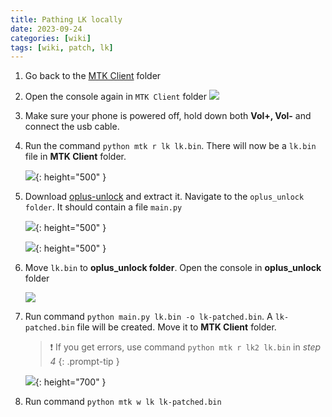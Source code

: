 ```yaml
---
title: Pathing LK locally
date: 2023-09-24
categories: [wiki]
tags: [wiki, patch, lk]
---
```


1. Go back to the [MTK Client](https://github.com/bkerler/mtkclient/archive/refs/heads/main.zip) folder

2. Open the console again in `MTK Client` folder
   ![](https://i.imgur.com/RJtobaI.png)

3. Make sure your phone is powered off, hold down both **Vol+, Vol-** and connect the usb cable.

4. Run  the command `python mtk r lk lk.bin`. There will now be a `lk.bin` file in **MTK Client** folder.

	![](https://i.imgur.com/gL4Qpc2.png){: height="500" }

5. Download [oplus-unlock](https://github.com/R0rt1z2/oplus-unlock/archive/refs/heads/master.zip) and extract it. Navigate to the `oplus_unlock folder`. It should contain a file `main.py`
	
    ![](https://i.ibb.co/r68tF52/Screenshot-from-2023-08-02-16-29-59.png){: height="500" }

 	![](https://i.ibb.co/R9VhQPn/Screenshot-from-2023-08-02-16-30-22.png){: height="500" }

6. Move `lk.bin` to **oplus_unlock folder**. Open the console in **oplus_unlock** folder

   ![](https://i.imgur.com/RJtobaI.png)

7. Run command `python main.py lk.bin -o lk-patched.bin`. A `lk-patched.bin` file will be created. Move it to **MTK Client** folder. 

    > ❗ If you get errors, use command `python mtk r lk2 lk.bin` in *step 4*
    {: .prompt-tip }

	![](https://i.ibb.co/9rc1cKF/Untitled.jpg){: height="700" }

8. Run command `python mtk w lk lk-patched.bin`
